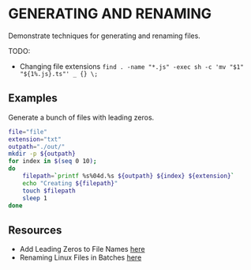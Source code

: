 # GENERATING AND RENAMING

Demonstrate techniques for generating and renaming files.  

TODO:  

* Changing file extensions `find . -name "*.js" -exec sh -c 'mv "$1" "${1%.js}.ts"' _ {} \;`

## Examples

Generate a bunch of files with leading zeros.  

```sh
file="file"
extension="txt"
outpath="./out/"
mkdir -p ${outpath}
for index in $(seq 0 10); 
do
    filepath=`printf %s%04d.%s ${outpath} ${index} ${extension}`
    echo "Creating ${filepath}"
    touch $filepath
    sleep 1
done
```

## Resources

* Add Leading Zeros to File Names [here](https://www.baeldung.com/linux/file-names-leading-zeros)  
* Renaming Linux Files in Batches [here](https://www.baeldung.com/linux/renaming-files-in-batches#tools)